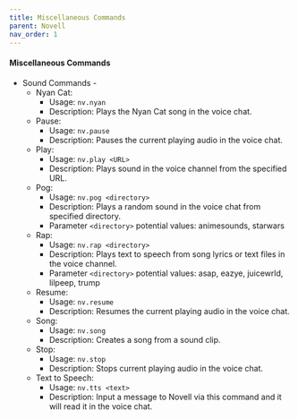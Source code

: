 ```yaml
---
title: Miscellaneous Commands
parent: Novell
nav_order: 1
---
```


#### Miscellaneous Commands
* Sound Commands -
  * Nyan Cat:
      * Usage: ``` nv.nyan ```
      * Description: Plays the Nyan Cat song in the voice chat.
  * Pause:
      * Usage: ``` nv.pause ```
      * Description: Pauses the current playing audio in the voice chat.
  * Play:
      * Usage: ``` nv.play <URL> ```
      * Description: Plays sound in the voice channel from the specified URL.
  * Pog:
      * Usage: ``` nv.pog <directory> ```
      * Description: Plays a random sound in the voice chat from specified directory.
      * Parameter ```<directory>``` potential values: animesounds, starwars
  * Rap:
      * Usage: ``` nv.rap <directory> ```
      * Description: Plays text to speech from song lyrics or text files in the voice channel.
      * Parameter ```<directory>``` potential values: asap, eazye, juicewrld, lilpeep, trump
  * Resume:
      * Usage: ``` nv.resume ```
      * Description: Resumes the current playing audio in the voice chat.
  * Song:
      * Usage: ``` nv.song ```
      * Description: Creates a song from a sound clip.
  * Stop:
      * Usage: ``` nv.stop ```
      * Description: Stops current playing audio in the voice chat.
  * Text to Speech:
      * Usage: ``` nv.tts <text> ```
      * Description: Input a message to Novell via this command and it will read it in the voice chat.